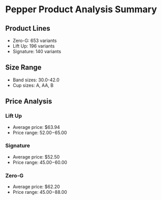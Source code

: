 # Pepper Product Analysis Summary

## Product Lines
- Zero-G: 653 variants
- Lift Up: 196 variants
- Signature: 140 variants

## Size Range
- Band sizes: 30.0-42.0
- Cup sizes: A, AA, B

## Price Analysis

### Lift Up
- Average price: $63.94
- Price range: $52.00-$65.00

### Signature
- Average price: $52.50
- Price range: $45.00-$60.00

### Zero-G
- Average price: $62.20
- Price range: $45.00-$88.00

